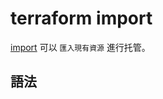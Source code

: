 # terraform import

[import](https://www.terraform.io/docs/commands/import.html) 可以 `匯入現有資源` 進行托管。

## 語法